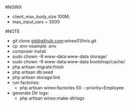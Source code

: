 #NGINX
 - client_max_body_size 100M;
 - max_input_vars = 3000 

#NOTE
 - git clone git@github.com:winex01/hris.git
 - cp .env-example .env
 - composer install
 - sudo chown -R www-data:www-data storage/ 
 - sudo chown -R www-data:www-data bootstrap/cache/
 - php artisan migrate:fresh
 - php artisan db:seed
 - php artisan storage:link 
 - run factories: 
    - php artisan winex:factories 50 --priority=Employee
- generate Dtr logs:
    - php artisan winex:make-dtrlogs